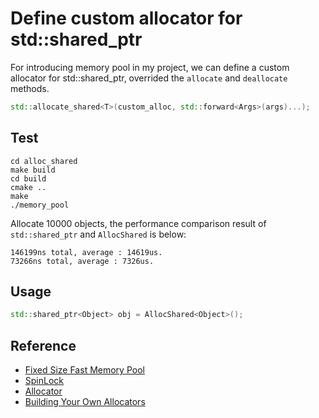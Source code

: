 # Define custom allocator for std::shared_ptr

For introducing memory pool in my project, we can define a custom allocator for std::shared_ptr, overrided the `allocate` and `deallocate` methods.

``` cpp
std::allocate_shared<T>(custom_alloc, std::forward<Args>(args)...);
```

## Test 

```
cd alloc_shared
make build
cd build
cmake ..
make
./memory_pool
```

Allocate 10000 objects, the performance comparison result of `std::shared_ptr` and `AllocShared` is below:

```
146199ns total, average : 14619us.
73266ns total, average : 7326us.
```

## Usage

``` cpp
std::shared_ptr<Object> obj = AllocShared<Object>();
```


## Reference

* [Fixed Size Fast Memory Pool](https://arxiv.org/pdf/2210.16471)
* [SpinLock](https://rigtorp.se/spinlock/)
* [Allocator](https://en.cppreference.com/w/cpp/memory/allocator)
* [Building Your Own Allocators](https://docs.oracle.com/cd/E19205-01/819-3703/15_3.htm)
